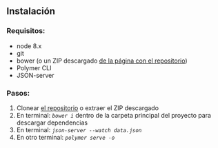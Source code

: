 <!-- TITLE: Fund profile app -->
<!-- SUBTITLE: Con esta app mostramos una página con datos de un fondo dentro de la cartera de fondos de BBVA. Está construida con Polymer 2 y como la fuente de datos utiliza un mock server montado con json-server. /n Autores: [Mikolaj Bernecki](https://github.com/muflonex)-->

## Instalación
### Requisitos:
* node 8.x
* git
* bower (o un ZIP descargado [de la página con el repositorio](https://github.com/gloriafercu/fund-profile))
* Polymer CLI
* JSON-server

### Pasos:
1. Clonear [el repositorio](https://github.com/gloriafercu/fund-profile) o extraer el ZIP descargado
2. En terminal: *`bower i`* dentro de la carpeta principal del proyecto para descargar dependencias
3. En terminal: *`json-server --watch data.json`*
4. En otro terminal: *`polymer serve -o`*   